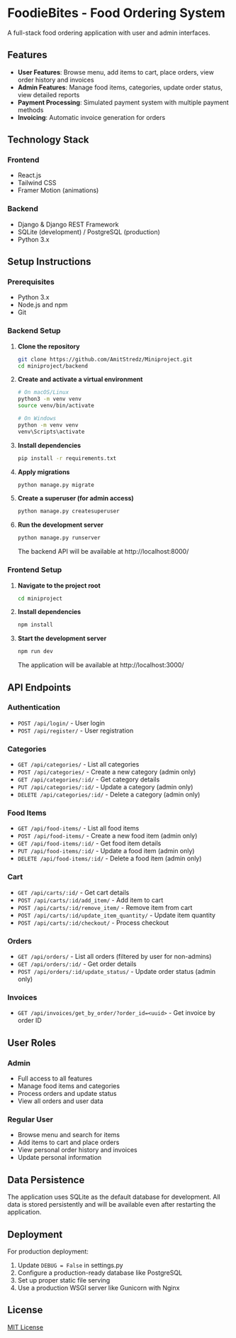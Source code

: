 
 
# FoodieBites - Food Ordering System

A full-stack food ordering application with user and admin interfaces.


## Features

- **User Features**: Browse menu, add items to cart, place orders, view order history and invoices
- **Admin Features**: Manage food items, categories, update order status, view detailed reports
- **Payment Processing**: Simulated payment system with multiple payment methods
- **Invoicing**: Automatic invoice generation for orders

## Technology Stack

### Frontend
- React.js
- Tailwind CSS
- Framer Motion (animations)

### Backend
- Django & Django REST Framework
- SQLite (development) / PostgreSQL (production)
- Python 3.x

## Setup Instructions

### Prerequisites
- Python 3.x
- Node.js and npm
- Git

### Backend Setup

1. **Clone the repository**
   ```bash
   git clone https://github.com/AmitStredz/Miniproject.git
   cd miniproject/backend
   ```

2. **Create and activate a virtual environment**
   ```bash
   # On macOS/Linux
   python3 -m venv venv
   source venv/bin/activate

   # On Windows
   python -m venv venv
   venv\Scripts\activate
   ```

3. **Install dependencies**
   ```bash
   pip install -r requirements.txt
   ```

4. **Apply migrations**
   ```bash
   python manage.py migrate
   ```

5. **Create a superuser (for admin access)**
   ```bash
   python manage.py createsuperuser
   ```

6. **Run the development server**
   ```bash
   python manage.py runserver
   ```
   The backend API will be available at http://localhost:8000/

### Frontend Setup

1. **Navigate to the project root**
   ```bash
   cd miniproject
   ```

2. **Install dependencies**
   ```bash
   npm install
   ```

3. **Start the development server**
   ```bash
   npm run dev
   ```
   The application will be available at http://localhost:3000/

## API Endpoints

### Authentication
- `POST /api/login/` - User login
- `POST /api/register/` - User registration

### Categories
- `GET /api/categories/` - List all categories
- `POST /api/categories/` - Create a new category (admin only)
- `GET /api/categories/:id/` - Get category details
- `PUT /api/categories/:id/` - Update a category (admin only)
- `DELETE /api/categories/:id/` - Delete a category (admin only)

### Food Items
- `GET /api/food-items/` - List all food items
- `POST /api/food-items/` - Create a new food item (admin only)
- `GET /api/food-items/:id/` - Get food item details
- `PUT /api/food-items/:id/` - Update a food item (admin only)
- `DELETE /api/food-items/:id/` - Delete a food item (admin only)

### Cart
- `GET /api/carts/:id/` - Get cart details
- `POST /api/carts/:id/add_item/` - Add item to cart
- `POST /api/carts/:id/remove_item/` - Remove item from cart
- `POST /api/carts/:id/update_item_quantity/` - Update item quantity
- `POST /api/carts/:id/checkout/` - Process checkout

### Orders
- `GET /api/orders/` - List all orders (filtered by user for non-admins)
- `GET /api/orders/:id/` - Get order details
- `POST /api/orders/:id/update_status/` - Update order status (admin only)

### Invoices
- `GET /api/invoices/get_by_order/?order_id=<uuid>` - Get invoice by order ID

## User Roles

### Admin
- Full access to all features
- Manage food items and categories
- Process orders and update status
- View all orders and user data

### Regular User
- Browse menu and search for items
- Add items to cart and place orders
- View personal order history and invoices
- Update personal information

## Data Persistence

The application uses SQLite as the default database for development. All data is stored persistently and will be available even after restarting the application.

## Deployment

For production deployment:
1. Update `DEBUG = False` in settings.py
2. Configure a production-ready database like PostgreSQL
3. Set up proper static file serving
4. Use a production WSGI server like Gunicorn with Nginx

## License

[MIT License](LICENSE)
